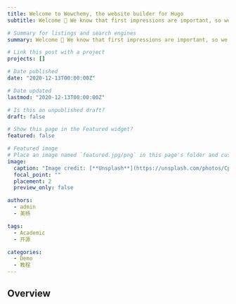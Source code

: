 ```yaml
---
title: Welcome to Wowchemy, the website builder for Hugo
subtitle: Welcome 👋 We know that first impressions are important, so we've populated your new site with some initial content to help you get familiar with everything in no time.

# Summary for listings and search engines
summary: Welcome 👋 We know that first impressions are important, so we've populated your new site with some initial content to help you get familiar with everything in no time.

# Link this post with a project
projects: []

# Date published
date: "2020-12-13T00:00:00Z"

# Date updated
lastmod: "2020-12-13T00:00:00Z"

# Is this an unpublished draft?
draft: false

# Show this page in the Featured widget?
featured: false

# Featured image
# Place an image named `featured.jpg/png` in this page's folder and customize its options here.
image:
  caption: "Image credit: [**Unsplash**](https://unsplash.com/photos/CpkOjOcXdUY)"
  focal_point: ""
  placement: 2
  preview_only: false

authors:
  - admin
  - 美杨

tags:
  - Academic
  - 开源

categories:
  - Demo
  - 教程
---
```


## Overview

<!-- ---
title: MPI-IS Grassroots 2020 Funding (24,000 €/Year)
layout:
date: 2020-11-25
inline: true
draft: false
tags:
  - Grants
---

MPI-IS Grassroots 2020 Funding (24,000 €/Year)
– Title: Development of a Surface Haptic Display using Liquid Crystal Elastomers for Softness Sensation Rendering, Co-PIs: Dr. Hamed Shahsavan and Dr. Yasemin Vardar. -->
